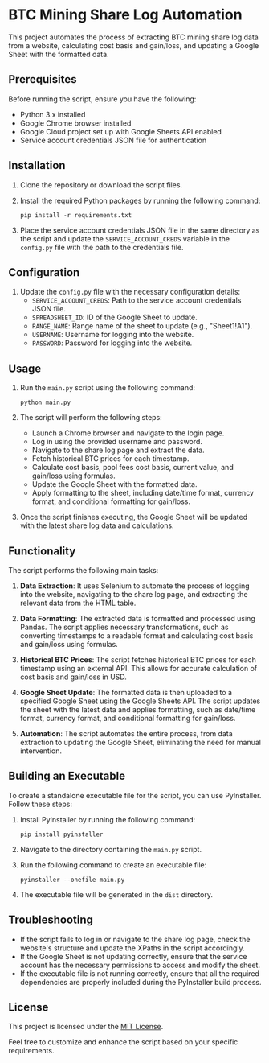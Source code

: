 # BTC Mining Share Log Automation

This project automates the process of extracting BTC mining share log data from a website, calculating cost basis and gain/loss, and updating a Google Sheet with the formatted data.

## Prerequisites

Before running the script, ensure you have the following:

- Python 3.x installed
- Google Chrome browser installed
- Google Cloud project set up with Google Sheets API enabled
- Service account credentials JSON file for authentication

## Installation

1. Clone the repository or download the script files.

2. Install the required Python packages by running the following command:
   ```
   pip install -r requirements.txt
   ```

3. Place the service account credentials JSON file in the same directory as the script and update the `SERVICE_ACCOUNT_CREDS` variable in the `config.py` file with the path to the credentials file.

## Configuration

1. Update the `config.py` file with the necessary configuration details:
   - `SERVICE_ACCOUNT_CREDS`: Path to the service account credentials JSON file.
   - `SPREADSHEET_ID`: ID of the Google Sheet to update.
   - `RANGE_NAME`: Range name of the sheet to update (e.g., "Sheet1!A1").
   - `USERNAME`: Username for logging into the website.
   - `PASSWORD`: Password for logging into the website.

## Usage

1. Run the `main.py` script using the following command:
   ```
   python main.py
   ```

2. The script will perform the following steps:
   - Launch a Chrome browser and navigate to the login page.
   - Log in using the provided username and password.
   - Navigate to the share log page and extract the data.
   - Fetch historical BTC prices for each timestamp.
   - Calculate cost basis, pool fees cost basis, current value, and gain/loss using formulas.
   - Update the Google Sheet with the formatted data.
   - Apply formatting to the sheet, including date/time format, currency format, and conditional formatting for gain/loss.

3. Once the script finishes executing, the Google Sheet will be updated with the latest share log data and calculations.

## Functionality

The script performs the following main tasks:

1. **Data Extraction**: It uses Selenium to automate the process of logging into the website, navigating to the share log page, and extracting the relevant data from the HTML table.

2. **Data Formatting**: The extracted data is formatted and processed using Pandas. The script applies necessary transformations, such as converting timestamps to a readable format and calculating cost basis and gain/loss using formulas.

3. **Historical BTC Prices**: The script fetches historical BTC prices for each timestamp using an external API. This allows for accurate calculation of cost basis and gain/loss in USD.

4. **Google Sheet Update**: The formatted data is then uploaded to a specified Google Sheet using the Google Sheets API. The script updates the sheet with the latest data and applies formatting, such as date/time format, currency format, and conditional formatting for gain/loss.

5. **Automation**: The script automates the entire process, from data extraction to updating the Google Sheet, eliminating the need for manual intervention.

## Building an Executable

To create a standalone executable file for the script, you can use PyInstaller. Follow these steps:

1. Install PyInstaller by running the following command:
   ```
   pip install pyinstaller
   ```

2. Navigate to the directory containing the `main.py` script.

3. Run the following command to create an executable file:
   ```
   pyinstaller --onefile main.py
   ```

4. The executable file will be generated in the `dist` directory.

## Troubleshooting

- If the script fails to log in or navigate to the share log page, check the website's structure and update the XPaths in the script accordingly.
- If the Google Sheet is not updating correctly, ensure that the service account has the necessary permissions to access and modify the sheet.
- If the executable file is not running correctly, ensure that all the required dependencies are properly included during the PyInstaller build process.

## License

This project is licensed under the [MIT License](LICENSE).

Feel free to customize and enhance the script based on your specific requirements.
